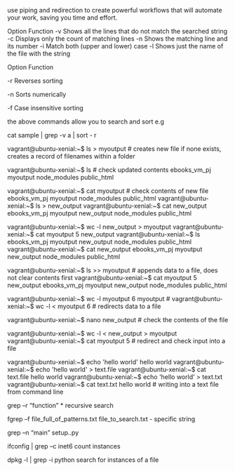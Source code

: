 use piping and redirection to create powerful workflows that will automate your work, saving you time and effort.

Option	Function
-v	Shows all the lines that do not match the searched string
-c	Displays only the count of matching lines
-n	Shows the matching line and its number
-i	Match both (upper and lower) case
-l	Shows just the name of the file with the string

Option  Function

-r      Reverses  sorting

-n      Sorts numerically

-f      Case insensitive sorting 

the above commands allow you to search and sort e.g

cat sample | grep -v a | sort - r

vagrant@ubuntu-xenial:~$ ls > myoutput # creates new file if none exists, creates a record of filenames within a folder

vagrant@ubuntu-xenial:~$ ls # check updated contents
ebooks_vm_pj  myoutput  node_modules  public_html

vagrant@ubuntu-xenial:~$ cat myoutput # check contents of new file
ebooks_vm_pj
myoutput
node_modules
public_html
vagrant@ubuntu-xenial:~$ ls > new_output
vagrant@ubuntu-xenial:~$ cat new_output
ebooks_vm_pj
myoutput
new_output
node_modules
public_html


vagrant@ubuntu-xenial:~$ wc -l new_output > myoutput
vagrant@ubuntu-xenial:~$ cat myoutput
5 new_output
vagrant@ubuntu-xenial:~$ ls
ebooks_vm_pj  myoutput  new_output  node_modules  public_html
vagrant@ubuntu-xenial:~$ cat new_output
ebooks_vm_pj
myoutput
new_output
node_modules
public_html


vagrant@ubuntu-xenial:~$ ls >> myoutput # appends data to a file, does not clear contents first 
vagrant@ubuntu-xenial:~$ cat myoutput
5 new_output
ebooks_vm_pj
myoutput
new_output
node_modules
public_html

vagrant@ubuntu-xenial:~$ wc -l myoutput
6 myoutput #
vagrant@ubuntu-xenial:~$ wc -l < myoutput
6 # redirects data to a file

vagrant@ubuntu-xenial:~$ nano new_output # check the contents of the file

vagrant@ubuntu-xenial:~$ wc -l < new_output > myoutput
vagrant@ubuntu-xenial:~$ cat myoutput
5 # redirect and check input into a file

vagrant@ubuntu-xenial:~$ echo 'hello world'
hello world 
vagrant@ubuntu-xenial:~$ echo 'hello world' > text.file
vagrant@ubuntu-xenial:~$ cat text.file
hello world
vagrant@ubuntu-xenial:~$ echo 'hello world' > text.txt
vagrant@ubuntu-xenial:~$ cat text.txt
hello world # writing into a text file from command line

grep –r “function” * recursive search

fgrep –f file_full_of_patterns.txt file_to_search.txt - specific string

grep –n “main” setup..py

ifconfig | grep –c inet6 count instances

dpkg -l | grep -i python search for instances of a file


